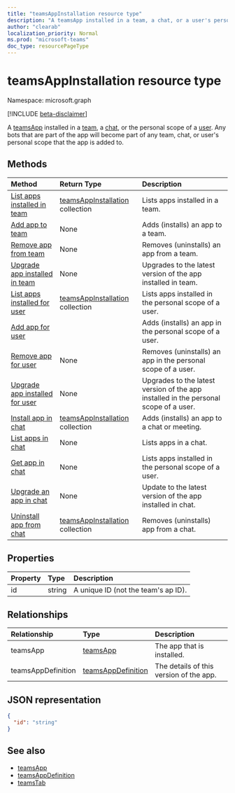 ```yaml
---
title: "teamsAppInstallation resource type"
description: "A teamsApp installed in a team, a chat, or a user's personal scope. "
author: "clearab"
localization_priority: Normal
ms.prod: "microsoft-teams"
doc_type: resourcePageType
---
```


# teamsAppInstallation resource type

Namespace: microsoft.graph

[!INCLUDE [beta-disclaimer](../../includes/beta-disclaimer.md)]

A [teamsApp](teamsapp.md) installed in a [team](team.md), a [chat](chat.md), or the personal scope of a [user](user.md). Any bots that are part of the app will become part of any team, chat, or user's personal scope that the app is added to.

## Methods

| Method       | Return Type  |Description|
|:---------------|:--------|:----------|
|[List apps installed in team](../api/teamsappinstallation-list.md) | [teamsAppInstallation](teamsappinstallation.md) collection | Lists apps installed in a team.|
|[Add app to team](../api/teamsappinstallation-add.md) |None | Adds (installs) an app to a team.|
|[Remove app from team](../api/teamsappinstallation-delete.md) | None | Removes (uninstalls) an app from a team.|
|[Upgrade app installed in team](../api/teamsappinstallation-upgrade.md) | None | Upgrades to the latest version of the app installed in team.|
|[List apps installed for user](../api/user-list-teamsappinstallation.md) | [teamsAppInstallation](teamsappinstallation.md) collection | Lists apps installed in the personal scope of a user.|
|[Add app for user](../api/user-add-teamsappinstallation.md) | | Adds (installs) an app in the personal scope of a user.|
|[Remove app for user](../api/user-delete-teamsappinstallation.md) | None | Removes (uninstalls) an app in the personal scope of a user.|
|[Upgrade app installed for user](../api/user-upgrade-teamsappinstallation.md) | None | Upgrades to the latest version of the app installed in the personal scope of a user.|
|[Install app in chat](../api/chat-add-installedApps.md) | [teamsAppInstallation](teamsappinstallation.md) collection | Adds (installs) an app to a chat or meeting.|
|[List apps in chat](../api/chat-list-installedApps.md) |None | Lists apps in a chat.|
|[Get app in chat](../api/chat-get-installedApps.md) | None | Lists apps installed in the personal scope of a user.|
|[Upgrade an app in chat](../api/chat-update-installedApps.md) | None | Update to the latest version of the app installed in chat.|
|[Uninstall app from chat](../api/chat-delete-installedApps.md) | [teamsAppInstallation](teamsappinstallation.md) collection | Removes (uninstalls) app from a chat.|

## Properties

| Property            | Type     | Description |
|:------------------- |:-------- |:----------- |
| id                  | string   | A unique ID (not the team's ap ID). |

## Relationships

| Relationship   | Type    | Description |
|:---------------|:--------|:----------|
|teamsApp|[teamsApp](teamsapp.md)| The app that is installed. |
|teamsAppDefinition|[teamsAppDefinition](teamsappdefinition.md)| The details of this version of the app. |

## JSON representation

<!-- {
  "blockType": "resource",
  "@odata.type": "microsoft.graph.teamsAppInstallation",
  "baseType": "microsoft.graph.entity"
}-->

```json
{
  "id": "string"
}
```

## See also

- [teamsApp](teamsapp.md)
- [teamsAppDefinition](teamsappdefinition.md)
- [teamsTab](../resources/teamstab.md)

<!-- uuid: 8fcb5dbc-d5aa-4681-8e31-b001d5168d79
2015-10-25 14:57:30 UTC -->
<!--
{
  "type": "#page.annotation",
  "description": "teamsApp resource",
  "keywords": "",
  "section": "documentation",
  "tocPath": "",
  "suppressions": []
}
-->



